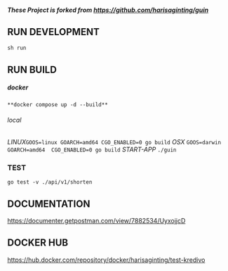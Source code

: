 ##### These Project is forked from https://github.com/harisaginting/guin #####

## RUN DEVELOPMENT ##
```sh run``` 

## RUN BUILD ##

##### docker ######
```**docker compose up -d --build**```

###### local ######
*LINUX*```GOOS=linux GOARCH=amd64 CGO_ENABLED=0 go build```
*OSX*  ```GOOS=darwin GOARCH=amd64  CGO_ENABLED=0 go build```
*START-APP* ```./guin```

### TEST ###
```go test -v ./api/v1/shorten``` 


## DOCUMENTATION ## 
https://documenter.getpostman.com/view/7882534/UyxojjcD


## DOCKER HUB ## 
https://hub.docker.com/repository/docker/harisaginting/test-kredivo